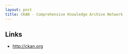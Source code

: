 ```yaml
---
layout: post
title: CKAN - Comprehensive Knowledge Archive Network
---
```


## Links

* http://ckan.org


